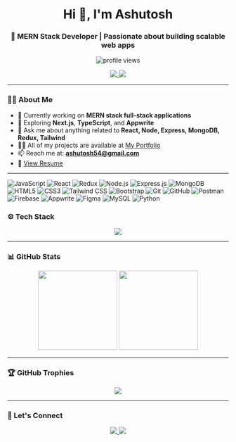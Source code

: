 <h1 align="center">Hi 👋, I'm Ashutosh</h1>
<h3 align="center">🚀 MERN Stack Developer | Passionate about building scalable web apps</h3>

<p align="center">
  <img src="https://komarev.com/ghpvc/?username=singhashutoshh&label=Profile%20views&color=0e75b6&style=flat" alt="profile views"/>
</p>

<p align="center">
<!--   <a href="https://.com" target="_blank">
    <img src="https://img.shields.io/badge/Portfolio-Visit-blue?style=for-the-badge&logo=firefox-browser" />
  </a> -->
  <a href="mailto:ashutosh9354@gmail.com">
    <img src="https://img.shields.io/badge/Gmail-ashutoshsingh9354@gmail.com-D14836?style=for-the-badge&logo=gmail&logoColor=white" />
  </a>
  <a href="https://www.linkedin.com/in/ashutoshkumar70" target="_blank">
    <img src="https://img.shields.io/badge/LinkedIn-ashutoshkumar70-blue?style=for-the-badge&logo=linkedin" />
  </a>
</p>

---

### 🧑‍💻 About Me

- 🔭 Currently working on **MERN stack full-stack applications**
- 🌱 Exploring **Next.js**, **TypeScript**, and **Appwrite**
- 💬 Ask me about anything related to **React, Node, Express, MongoDB, Redux, Tailwind**
- 👨‍💻 All of my projects are available at [My Portfolio](https://portfolio-website-2z35.onrender.com)
- 📫 Reach me at: **ashutosh54@gmail.com**
- 📄 [View Resume](https://drive.google.com/file/d/1YAyWR9_iMjntlOc8-W50FzaFXuV4EYRn/view?usp=drive_link)

---
![JavaScript](https://img.shields.io/badge/-JavaScript-F7DF1E?style=flat&logo=javascript&logoColor=black)
![React](https://img.shields.io/badge/-React-61DAFB?style=flat&logo=react&logoColor=black)
![Redux](https://img.shields.io/badge/-Redux-764ABC?style=flat&logo=redux&logoColor=white)
![Node.js](https://img.shields.io/badge/-Node.js-339933?style=flat&logo=node.js&logoColor=white)
![Express.js](https://img.shields.io/badge/-Express.js-000000?style=flat&logo=express&logoColor=white)
![MongoDB](https://img.shields.io/badge/-MongoDB-47A248?style=flat&logo=mongodb&logoColor=white)
![HTML5](https://img.shields.io/badge/-HTML5-E34F26?style=flat&logo=html5&logoColor=white)
![CSS3](https://img.shields.io/badge/-CSS3-1572B6?style=flat&logo=css3&logoColor=white)
![Tailwind CSS](https://img.shields.io/badge/-Tailwind_CSS-38B2AC?style=flat&logo=tailwind-css&logoColor=white)
![Bootstrap](https://img.shields.io/badge/-Bootstrap-7952B3?style=flat&logo=bootstrap&logoColor=white)
![Git](https://img.shields.io/badge/-Git-F05032?style=flat&logo=git&logoColor=white)
![GitHub](https://img.shields.io/badge/-GitHub-181717?style=flat&logo=github&logoColor=white)
![Postman](https://img.shields.io/badge/-Postman-FF6C37?style=flat&logo=postman&logoColor=white)
![Firebase](https://img.shields.io/badge/-Firebase-FFCA28?style=flat&logo=firebase&logoColor=black)
![Appwrite](https://img.shields.io/badge/-Appwrite-F02E65?style=flat&logo=appwrite&logoColor=white)
![Figma](https://img.shields.io/badge/-Figma-F24E1E?style=flat&logo=figma&logoColor=white)
![MySQL](https://img.shields.io/badge/-MySQL-4479A1?style=flat&logo=mysql&logoColor=white)
![Python](https://img.shields.io/badge/-Python-3776AB?style=flat&logo=python&logoColor=white)


### ⚙️ Tech Stack

<p align="center">
  <img src="https://skillicons.dev/icons?i=html,css,js,react,nodejs,express,mongodb,redux,tailwind,bootstrap,git,github,firebase,postman,figma,appwrite,python" />
</p>

---

### 📊 GitHub Stats

<p align="center">
  <img src="https://github-readme-stats.vercel.app/api?username=singhashutoshh&show_icons=true&theme=radical" height="180"/>
  <img src="https://github-readme-stats.vercel.app/api/top-langs/?username=singhashutoshh&layout=compact&theme=radical" height="180"/>
</p>

---

### 🏆 GitHub Trophies

<p align="center">
  <img src="https://github-profile-trophy.vercel.app/?username=singhashutoshh&theme=monokai&margin-w=15&no-frame=true" />
</p>

---

### 🤝 Let's Connect

<p align="center">
  <a href="https://www.linkedin.com/in/ashutoshkumar70" target="_blank">
    <img src="https://img.shields.io/badge/LinkedIn-Connect-blue?style=for-the-badge&logo=linkedin" />
  </a>
  <a href="mailto:ashutosh9354@gmail.com">
    <img src="https://img.shields.io/badge/Gmail-Message-red?style=for-the-badge&logo=gmail" />
  </a>
<!--   <a href="https://.com" target="_blank">
    <img src="https://img.shields.io/badge/Portfolio-Explore-brightgreen?style=for-the-badge&logo=firefox" />
  </a> -->
</p>
